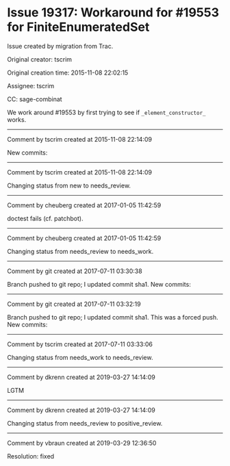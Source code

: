 # Issue 19317: Workaround for #19553 for FiniteEnumeratedSet

Issue created by migration from Trac.

Original creator: tscrim

Original creation time: 2015-11-08 22:02:15

Assignee: tscrim

CC:  sage-combinat

We work around #19553 by first trying to see if `_element_constructor_` works.


---

Comment by tscrim created at 2015-11-08 22:14:09

New commits:


---

Comment by tscrim created at 2015-11-08 22:14:09

Changing status from new to needs_review.


---

Comment by cheuberg created at 2017-01-05 11:42:59

doctest fails (cf. patchbot).


---

Comment by cheuberg created at 2017-01-05 11:42:59

Changing status from needs_review to needs_work.


---

Comment by git created at 2017-07-11 03:30:38

Branch pushed to git repo; I updated commit sha1. New commits:


---

Comment by git created at 2017-07-11 03:32:19

Branch pushed to git repo; I updated commit sha1. This was a forced push. New commits:


---

Comment by tscrim created at 2017-07-11 03:33:06

Changing status from needs_work to needs_review.


---

Comment by dkrenn created at 2019-03-27 14:14:09

LGTM


---

Comment by dkrenn created at 2019-03-27 14:14:09

Changing status from needs_review to positive_review.


---

Comment by vbraun created at 2019-03-29 12:36:50

Resolution: fixed
